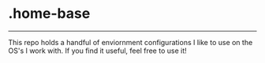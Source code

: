 .home-base
==========
--------------------------------------------------------------------------------
This repo holds a handful of enviornment configurations I like to use on the 
OS's I work with. If you find it useful, feel free to use it!
